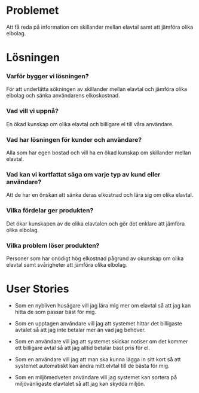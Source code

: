 # Problemet

Att få reda på information om skillander mellan elavtal samt att jämföra olika elbolag.

# Lösningen

### Varför bygger vi lösningen?

För att underlätta sökningen av skillander mellan elavtal och jämföra olika elbolag och sänka användarens elkoskostnad.

### Vad vill vi uppnå?

En ökad kunskap om olika elavtal och billigare el till våra användare.

### Vad har lösningen för kunder och användare?

Alla som har egen bostad och vill ha en ökad kunskap om skillander mellan elavtal.

### Vad kan vi kortfattat säga om varje typ av kund eller användare?

Att de har en önskan att sänka deras elkostnad och lära sig om olika elavtal.

### Vilka fördelar ger produkten?

Det ökar kunskapen av de olika elavtalen och gör det enklare att jämföra olika elbolag.

### Vilka problem löser produkten?

Personer som har onödigt hög elkostnad pågrund av okunskap om olika elavtal samt svårigheter att jämföra olika elbolag.

# User Stories

-   Som en nybliven husägare vill jag lära mig mer om elavtal så att jag kan hitta de som passar bäst för mig.

-   Som en upptagen användare vill jag att systemet hittar det billigaste avtalet så att jag inte betalar mer än vad jag behöver.

-   Som en användare vill jag att systemet skickar notiser om det kommer ett billigare avtal så att jag alltid betalar bäst pris för el.

-   Som en användare vill jag att man ska kunna lägga in sitt kort så att systemet automatiskt kan ändra mitt elvtal till de bästa för mig.

-   Som en miljömedveten användare vill jag systemet kan sortera på miljövänligaste elavtalet så att jag kan skydda miljön.
